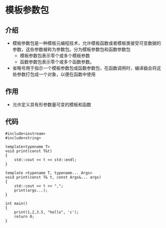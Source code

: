 # 模板参数包
## 介绍
+ 模板参数包是一种模板元编程技术，允许模板函数或者模板类接受可变数据的参数，这些参数被称为参数包。分为模板参数包和函数参数包
    - 模板参数包表示零个或多个模板参数
    - 函数参数包表示零个或多个函数参数。
+ 省略号用于指示一个模板参数包或函数参数包，在函数调用时，编译器会将这些参数打包成一个对象，以便在函数中使用

## 作用
+ 允许定义具有形参数量可变的模板和函数

## 代码
```
#include<iostream>
#include<string>

template<typename T>
void print(const T&t)
{
    std::cout << t << std::endl;
}

template <typename T, typename... Args>
void print(const T& t, const Args&... args)
{
    std::cout << t << ",";
    print(args...);
}

int main()
{
    print(1,2,3.5, "hello", 'c');
    return 0;
}
```
